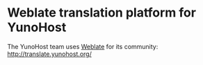 # Weblate translation platform for YunoHost

The YunoHost team uses [Weblate](https://weblate.org) for its community: http://translate.yunohost.org/
